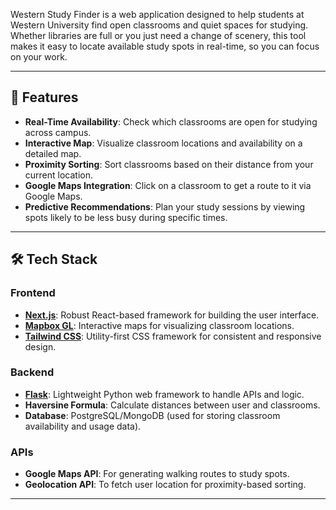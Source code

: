 Western Study Finder is a web application designed to help students at Western University find open classrooms and quiet spaces for studying. Whether libraries are full or you just need a change of scenery, this tool makes it easy to locate available study spots in real-time, so you can focus on your work.

---

## 🌟 **Features**
- **Real-Time Availability**: Check which classrooms are open for studying across campus.
- **Interactive Map**: Visualize classroom locations and availability on a detailed map.
- **Proximity Sorting**: Sort classrooms based on their distance from your current location.
- **Google Maps Integration**: Click on a classroom to get a route to it via Google Maps.
- **Predictive Recommendations**: Plan your study sessions by viewing spots likely to be less busy during specific times.

---

## 🛠️ **Tech Stack**
### **Frontend**
- **[Next.js](https://nextjs.org/)**: Robust React-based framework for building the user interface.
- **[Mapbox GL](https://docs.mapbox.com/mapbox-gl-js/)**: Interactive maps for visualizing classroom locations.
- **[Tailwind CSS](https://tailwindcss.com/)**: Utility-first CSS framework for consistent and responsive design.

### **Backend**
- **[Flask](https://flask.palletsprojects.com/)**: Lightweight Python web framework to handle APIs and logic.
- **Haversine Formula**: Calculate distances between user and classrooms.
- **Database**: PostgreSQL/MongoDB (used for storing classroom availability and usage data).

### **APIs**
- **Google Maps API**: For generating walking routes to study spots.
- **Geolocation API**: To fetch user location for proximity-based sorting.

---
